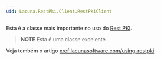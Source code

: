 ```yaml
---
uid: Lacuna.RestPki.Client.RestPkiClient
---
```


Esta é a classe mais importante no uso do [Rest PKI](https://pki.rest/).

>**NOTE**
> Esta é uma classe excelente.
>

Veja tembém o artigo <xref:lacunasoftware.com/using-restpki>.